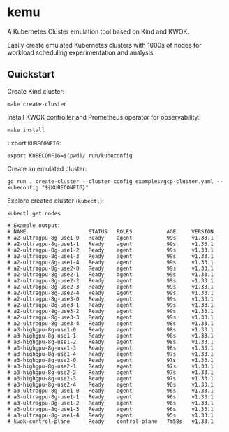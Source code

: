 # kemu
A Kubernetes Cluster emulation tool based on Kind and KWOK.

Easily create emulated Kubernetes clusters with 1000s of nodes
for workload scheduling experimentation and analysis.

## Quickstart
Create Kind cluster:
```shell
make create-cluster
```

Install KWOK controller and Prometheus operator for observability:
```shell
make install
```

Export `KUBECONFIG`:
```shell
export KUBECONFIG=$(pwd)/.run/kubeconfig
```

Create an emulated cluster:
```shell
go run . create-cluster --cluster-config examples/gcp-cluster.yaml --kubeconfig "${KUBECONFIG}"
```

Explore created cluster (`kubectl`):
```shell
kubectl get nodes

# Example output:
# NAME                    STATUS   ROLES           AGE     VERSION
# a2-ultragpu-8g-use1-0   Ready    agent           99s     v1.33.1
# a2-ultragpu-8g-use1-1   Ready    agent           99s     v1.33.1
# a2-ultragpu-8g-use1-2   Ready    agent           99s     v1.33.1
# a2-ultragpu-8g-use1-3   Ready    agent           99s     v1.33.1
# a2-ultragpu-8g-use1-4   Ready    agent           99s     v1.33.1
# a2-ultragpu-8g-use2-0   Ready    agent           99s     v1.33.1
# a2-ultragpu-8g-use2-1   Ready    agent           99s     v1.33.1
# a2-ultragpu-8g-use2-2   Ready    agent           99s     v1.33.1
# a2-ultragpu-8g-use2-3   Ready    agent           99s     v1.33.1
# a2-ultragpu-8g-use2-4   Ready    agent           99s     v1.33.1
# a2-ultragpu-8g-use3-0   Ready    agent           99s     v1.33.1
# a2-ultragpu-8g-use3-1   Ready    agent           99s     v1.33.1
# a2-ultragpu-8g-use3-2   Ready    agent           99s     v1.33.1
# a2-ultragpu-8g-use3-3   Ready    agent           99s     v1.33.1
# a2-ultragpu-8g-use3-4   Ready    agent           98s     v1.33.1
# a3-highgpu-8g-use1-0    Ready    agent           98s     v1.33.1
# a3-highgpu-8g-use1-1    Ready    agent           98s     v1.33.1
# a3-highgpu-8g-use1-2    Ready    agent           98s     v1.33.1
# a3-highgpu-8g-use1-3    Ready    agent           98s     v1.33.1
# a3-highgpu-8g-use1-4    Ready    agent           97s     v1.33.1
# a3-highgpu-8g-use2-0    Ready    agent           97s     v1.33.1
# a3-highgpu-8g-use2-1    Ready    agent           97s     v1.33.1
# a3-highgpu-8g-use2-2    Ready    agent           97s     v1.33.1
# a3-highgpu-8g-use2-3    Ready    agent           97s     v1.33.1
# a3-highgpu-8g-use2-4    Ready    agent           96s     v1.33.1
# a3-ultragpu-8g-use1-0   Ready    agent           96s     v1.33.1
# a3-ultragpu-8g-use1-1   Ready    agent           96s     v1.33.1
# a3-ultragpu-8g-use1-2   Ready    agent           96s     v1.33.1
# a3-ultragpu-8g-use1-3   Ready    agent           96s     v1.33.1
# a3-ultragpu-8g-use1-4   Ready    agent           95s     v1.33.1
# kwok-control-plane      Ready    control-plane   7m58s   v1.33.1
```
